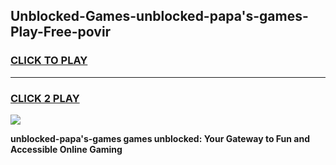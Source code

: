 
## Unblocked-Games-unblocked-papa's-games-Play-Free-povir
<h3>
<a href="https://premium76.site?title=unblocked-papa's-games&ref=23A">CLICK TO PLAY</a></h3>
<hr>

<h3>
<a href="https://premium76.site?title=unblocked-papa's-games&ref=23A">CLICK 2 PLAY</a>
  
</h3>

<a href="https://premium76.site?title=unblocked-papa's-games&ref=23A"><img src="https://clearcache.store/games.png"></a>


**unblocked-papa's-games games unblocked: Your Gateway to Fun and Accessible Online Gaming**
